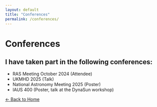 ```yaml
---
layout: default
title: "Conferences"
permalink: /conferences/
---
```


# Conferences

## I have taken part in the following conferences:

* RAS Meeting October 2024 (Attendee)
* UKMHD 2025 (Talk)
* National Astronomy Meeting 2025 (Poster)
* IAUS 400 (Poster, talk at the DynaSun workshop)

[← Back to Home](/) 
